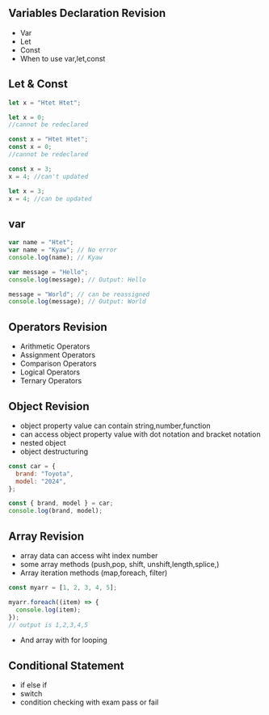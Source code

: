 ## Variables Declaration Revision

- Var
- Let
- Const
- When to use var,let,const

## Let & Const

```javascript
let x = "Htet Htet";

let x = 0;
//cannot be redeclared

const x = "Htet Htet";
const x = 0;
//cannot be redeclared

const x = 3;
x = 4; //can't updated

let x = 3;
x = 4; //can be updated
```

## var

```javascript
var name = "Htet";
var name = "Kyaw"; // No error
console.log(name); // Kyaw

var message = "Hello";
console.log(message); // Output: Hello

message = "World"; // can be reassigned
console.log(message); // Output: World
```

## Operators Revision

- Arithmetic Operators
- Assignment Operators
- Comparison Operators
- Logical Operators
- Ternary Operators

## Object Revision

- object property value can contain string,number,function
- can access object property value with dot notation and bracket notation
- nested object
- object destructuring

```javascript
const car = {
  brand: "Toyota",
  model: "2024",
};

const { brand, model } = car;
console.log(brand, model);
```

## Array Revision

- array data can access wiht index number
- some array methods (push,pop, shift, unshift,length,splice,)
- Array iteration methods (map,foreach, filter)

```javascript
const myarr = [1, 2, 3, 4, 5];

myarr.foreach((item) => {
  console.log(item);
});
// output is 1,2,3,4,5
```
- And array with for looping

## Conditional Statement
- if else if 
- switch
- condition checking with exam pass or fail 
